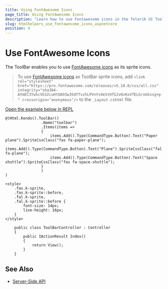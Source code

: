 ```yaml
---
title: Using FontAwesome Icons
page_title: Using FontAwesome Icons
description: "Learn how to use Fontawesome icons in the Telerik UI ToolBar component for {{ site.framework }}."
slug: htmlhelpers_use_fontawesome_icons_aspnetcore
position: 4
---
```


# Use FontAwesome Icons

The ToolBar enables you to use [FontAwesome icons](http://fortawesome.github.io/Font-Awesome/icons/) as its sprite icons.

> To use [FontAwesome icons](http://fortawesome.github.io/Font-Awesome/icons/) as ToolBar sprite icons, add `<link rel="stylesheet" href="https://pro.fontawesome.com/releases/v5.10.0/css/all.css" integrity="sha384-AYmEC3Yw5cVb3ZcuHtOA93w35dYTsvhLPVnYs9eStHfGJvOvKxVfELGroGkvsg+p" crossorigin="anonymous"/>` to the `_Layout.cshtml` file.

[Open the example below in REPL](https://netcorerepl.telerik.com/cPFPkzPo13LZXYbf45)

```HtmlHelper
@(Html.Kendo().ToolBar()
                .Name("toolbar")
                .Items(items =>
                {
                    items.Add().Type(CommandType.Button).Text("Paper plane").SpriteCssClass("fas fa-paper-plane");
                    items.Add().Type(CommandType.Button).Text("Plane").SpriteCssClass("fal fa-plane");
                    items.Add().Type(CommandType.Button).Text("Space shuttle").SpriteCssClass("fas fa-space-shuttle");
                }
                )
)

<style>
    .fas.k-sprite,
    .fas.k-sprite::before,
    .fal.k-sprite,
    .fal.k-sprite::before {
        font-size: 14px;
        line-height: 16px;
    }
</style>
```
```Controller
    public class ToolBarController : Controller
    {
        public IActionResult Index()
        {
            return View();
        }
    }
```

## See Also

* [Server-Side API](/api/toolbar)
